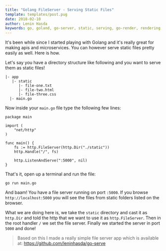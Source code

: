 ```yaml
---
title: "Golang FileServer - Serving Static Files"
template: templates/post.pug
date: 2018-02-10
author: Lenin Hasda
keywords: go, goland, go-server, static, serving, go-render, rendering, go-template, template
---
```


It's been while since I started playing with Golang and it's really great for making apis and microservices. You can however serve static files pretty easily as well. Here is how.

Let's say you have a directory structure like following and you want to serve them as static files!

```
|- app
   |- static
      |- file-one.txt
      |- file-two.html
      |- file-three.css
  |- main.go
```

Now inside your `main.go` file type the following few lines:

```
package main

import (
	"net/http"
)

func main() {
	fs := http.FileServer(http.Dir("./static"))
	http.Handle("/", fs)

	http.ListenAndServe(":5000", nil)
}
```

That's it, open up a terminal and run the file:
```
go run main.go
```
And baam! You have a file server running on port `:5000`. If you browse `http://localhost:5000`  you will see the files from static folders listed on the browser.

What we are doing here is, we take the `static` directory and cast it as `http.Dir` and told the http that we want to use it as `http.FileServer`. Then in the root handler `/` we set the file server. Finally we started the server in port `5000` and done!

> Based on this I made a really simple file server app which is available at: https://github.com/leninhasda/go-serve
